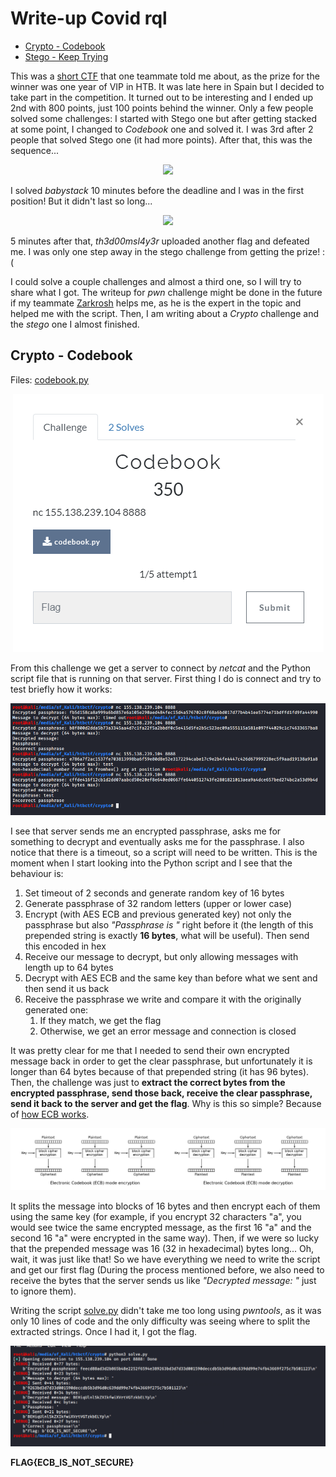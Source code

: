 # Write-up Covid rql

* [Crypto - Codebook](#crypto---codebook)
* [Stego - Keep Trying](#stego---keeptrying)

This was a <a href="http://155.138.239.104:8000/">short CTF</a> that one teammate told me about, as the prize for the winner was one year of VIP in HTB. It was late here in Spain but I decided to take part in the competition. It turned out to be interesting and I ended up 2nd with 800 points, just 100 points behind the winner. Only a few people solved some challenges: I started with Stego one but after getting stacked at some point, I changed to *Codebook* one and solved it. I was 3rd after 2 people that solved Stego one (it had more points). After that, this was the sequence...

<p align="center">
  <img src="imgs/result1.PNG">
</p>

I solved *babystack* 10 minutes before the deadline and I was in the first position! But it didn't last so long...

<p align="center">
  <img src="imgs/result2.PNG">
</p>

5 minutes after that, *th3d00msl4y3r* uploaded another flag and defeated me.  I was only one step away in the stego challenge from getting the prize! :( 

I could solve a couple challenges and almost a third one, so I will try to share what I got. The writeup for *pwn* challenge might be done in the future if my teammate <a href="https://github.com/Zarkrosh">Zarkrosh</a> helps me, as he is the expert in the topic and helped me with the script. Then, I am writing about a *Crypto* challenge and the *stego* one I almost finished.

## Crypto - Codebook

Files: <a href="challs/codebook.py">codebook.py</a>

<p align="center">
  <img src="imgs/codebook_task.PNG">
</p>

From this challenge we get a server to connect by *netcat* and the Python script file that is running on that server. First thing I do is connect and try to test briefly how it works:

<p align="center">
  <img src="imgs/codebook1.PNG">
</p>

I see that server sends me an encrypted passphrase, asks me for something to decrypt and eventually asks me for the passphrase. I also notice that there is a timeout, so a script will need to be written. This is the moment when I start looking into the Python script and I see that the behaviour is:
1. Set timeout of 2 seconds and generate random key of 16 bytes
1. Generate passphrase of 32 random letters (upper or lower case)
1. Encrypt (with AES ECB and previous generated key) not only the passphrase but also *"Passphrase  is  "* right before it (the length of this prepended string is exactly **16 bytes**, what will be useful). Then send this encoded in hex
1. Receive our message to decrypt, but only allowing messages with length up to 64 bytes
1. Decrypt with AES ECB and the same key than before what we sent and then send it us back
1. Receive the passphrase we write and compare it with the originally generated one:
	1. If they match, we get the flag
	1. Otherwise, we get an error message and connection is closed

It was pretty clear for me that I needed to send their own encrypted message back in order to get the clear passphrase, but unfortunately it is longer than 64 bytes because of that prepended string (it has 96 bytes). Then, the challenge was just to **extract the correct bytes from the encrypted passphrase, send those back, receive the clear passphrase, send it back to the server and get the flag**. Why is this so simple? Because of <a href="https://en.wikipedia.org/wiki/Block_cipher_mode_of_operation#Electronic_codebook_(ECB)">how ECB works</a>. 

<p align="center">
  <img src="imgs/codebook2.PNG">
</p>

It splits the message into blocks of 16 bytes and then encrypt each of them using the same key (for example, if you encrypt 32 characters "a", you would see twice the same encrypted message, as the first 16 "a" and the second 16 "a" were encrypted in the same way). Then, if we were so lucky that the prepended message was 16 (32 in hexadecimal) bytes long... Oh, wait, it was just like that! So we have everything we need to write the script and get our first flag (During the process mentioned before, we also need to receive the bytes that the server sends us like *"Decrypted message: "* just to ignore them).

Writing the script <a href="challs/solve.py">solve.py</a> didn't take me too long using *pwntools*, as it was only 10 lines of code and the only difficulty was seeing where to split the extracted strings. Once I had it, I got the flag.
 
<p align="center">
  <img src="imgs/codebook_solution.PNG">
</p>

**FLAG{ECB_IS_NOT_SECURE}**


